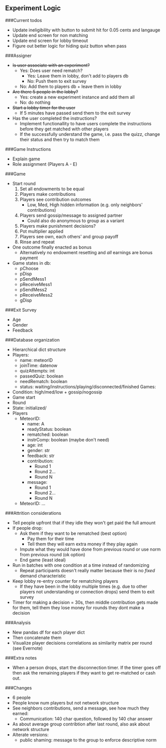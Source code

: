 ## Experiment Logic

###Current todos
- Update ineligibility with button to submit hit for 0.05 cents and langauge
- Update end screen for non matching
- Update end screen for lobby timeout
- Figure out better logic for hiding quiz button when pass

###Assigner
- ~~Is user associate with an experiment?~~
    + Yes: Does user need rematch?
        * Yes: Leave them in lobby, don't add to players db
        * No: Push them to exit survey
    + No: Add them to players db + leave them in lobby
- ~~Are there 5 people in the lobby?~~
    + Yes: create a new experiment instance and add them all
    + No: do nothing
- ~~Start a lobby timer for the user~~
    + If 5 minutes have passed send them to the exit survey
- Has the user completed the instructions?
    + Implement functionallity to have users complete the instructions before they get matched with other players
    + If the successfully understand the game, i.e. pass the quizz, change their status and then try to match them


###Game Instructions
- Explain game
- Role assignment (Players A - E)

###Game
- Start round
    1. Set all endowments to be equal
    2. Players make contributions
    3. Players see contribution outcomes
        - Low, Med, High hidden information (e.g. only neighbors' contributions)
    4. Players send gossip/message to assigned partner
        - Could also do anonymous to group as a variant
    5. Players make punishment decisions?
    6. Pot multiplier applied
    7. Players see own, each others' and group payoff
    8. Rinse and repeat
- One outcome finally enacted as bonus
    + Alternatively no endowment resetting and *all* earnings are bonus payment
- Game states in db:
    + pChoose
    + pDisp
    + pSendMess1
    + pReceiveMess1
    + pSendMess2
    + pReceiveMess2
    + gDisp

###Exit Survey
- Age
- Gender
- Feedback

###Database organization
- Hierarchical dict structure
- Players:
    + name: meteorID
    + joinTime: datenow
    + quizAttempts: int
    + passedQuiz: boolean
    + needRematch: boolean
    + status: waiting/instructions/playing/disconnected/finished
Games:
- Condition: high/med/low + gossip/nogossip
- Game start
- Round
- State: initialized/
- Players
    + MeteorID:
        * name: A
        * readyStatus: boolean
        * rematched: boolean
        * instrComp: boolean (maybe don't need)
        * age: int
        * gender: str
        * feedback: str
        * contribution:
            - Round 1
            - Round 2...
            - Round N
        * message:
            - Round 1
            - Round 2...
            - Round N
    + MeteorID: ...

###Attrition considerations
- Tell people upfront that if they idle they won't get paid the full amount
- If people drop:
    + Ask them if they want to be rematched (best option)
        * Pay them for their time
        * Tell them they will earn extra money if they play again
    + Impute what they would have done from previous round or use norm from previous round (ok option)
    + End game (least ideal)
- Run in batches with one condition at a time instead of randomizing
    + Repeat participants doesn't really matter because their is no *fixed* demand characteristic
- Keep lobby re-entry counter for rematching players
    + If they have been in the lobby multiple times (e.g. due to other players not understanding or connection drops) send them to exit survey
- Timer for making a decision = 30s, then middle contribution gets made for them, tell them they lose money for rounds they dont make a decision

###Analysis
- New pandas df for each player dict
- Then concatenate them
- Visualize player decisions correlations as similarity matrix per round (see Evernote)

###Extra notes
- When a person drops, start the disconnection timer. If the timer goes off then ask the remaining players if they want to get re-matched or cash out.

###Changes
- 6 people
- People know num players but not network structure
- See neighbors contributions, send a message, see how much they earned:
    - Communication: 140 char question, followed by 140 char answer
- As about average group contribtion after last round, also ask about network structure
- Alterate versions:
    + public shaming: message to the group to enforce descriptive norm
